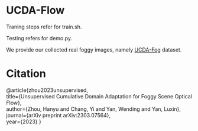 # UCDA-Flow

Traning steps refer for train.sh.

Testing refers for demo.py.

We provide our collected real foggy images, namely [UCDA-Fog](https://drive.google.com/file/d/1V41omr1_k_6OcVWfAhkvzbgSaUHM26tj/view?usp=sharing) dataset.



# Citation
@article{zhou2023unsupervised, <br />
  title={Unsupervised Cumulative Domain Adaptation for Foggy Scene Optical Flow}, <br />
  author={Zhou, Hanyu and Chang, Yi and Yan, Wending and Yan, Luxin}, <br />
  journal={arXiv preprint arXiv:2303.07564}, <br />
  year={2023}
}
